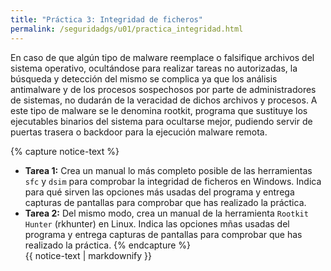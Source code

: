 ```yaml
---
title: "Práctica 3: Integridad de ficheros" 
permalink: /seguridadgs/u01/practica_integridad.html
---
```


En caso de que algún tipo de malware reemplace o falsifique archivos del sistema operativo, ocultándose para realizar tareas no autorizadas, la búsqueda y detección del mismo se complica ya que los análisis antimalware y de los procesos sospechosos por parte de administradores de sistemas, no dudarán de la veracidad de dichos archivos y procesos. A este tipo de malware se le denomina rootkit, programa que sustituye los ejecutables binarios del sistema para ocultarse mejor, pudiendo servir de puertas trasera o backdoor para la ejecución malware remota.

{% capture notice-text %}
* **Tarea 1:** Crea un manual lo más completo posible de las herramientas `sfc` y `dsim` para comprobar la integridad de ficheros en Windows. Indica para qué sirven las opciones más usadas del programa y entrega capturas de pantallas para comprobar que has realizado la práctica.
* **Tarea 2:** Del mismo modo, crea un manual de la herramienta `Rootkit Hunter` (rkhunter) en Linux. Indica las opciones mñas usadas del programa y entrega capturas de pantallas para comprobar que has realizado la práctica.
{% endcapture %}<div class="notice--info">{{ notice-text | markdownify }}</div>